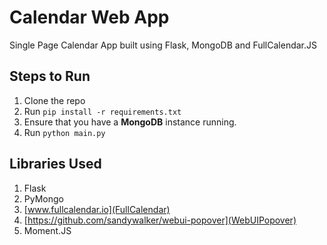 Calendar Web App
================

Single Page Calendar App built using Flask, MongoDB and FullCalendar.JS

Steps to Run
-
1. Clone the repo
2. Run ```pip install -r requirements.txt```
3. Ensure that you have a **MongoDB** instance running.
4. Run ```python main.py```

Libraries Used
-
1. Flask
2. PyMongo
3. [www.fullcalendar.io](FullCalendar)
4. [https://github.com/sandywalker/webui-popover](WebUIPopover)
5. Moment.JS